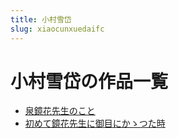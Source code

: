 ```yaml
---
title: 小村雪岱
slug: xiaocunxuedaifc
---
```


# 小村雪岱の作品一覧

- [泉鏡花先生のこと](quanjinghuaxianshengnokoto4d)
- [初めて鏡花先生に御目にかゝつた時](chumetejinghuaxianshengniyumunikatsutashif8)
